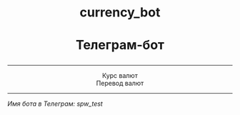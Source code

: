 # <p align="center">currency_bot</p>
# <p align="center">Телеграм-бот</p>
<hr>
<p align="center">
    Курс валют
    <br>
    Перевод валют
</p>
<hr>
<i text-align="center">Имя бота в Телеграм: spw_test</i>